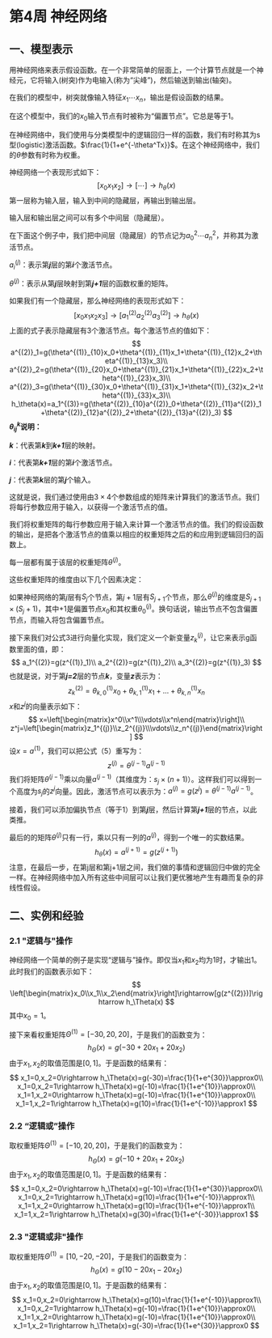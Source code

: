 # 第4周 神经网络

## 一、模型表示

用神经网络来表示假设函数。在一个非常简单的层面上，一个计算节点就是一个神经元，它将输入(树突)作为电输入(称为“尖峰”)，然后输送到输出(轴突)。

在我们的模型中，树突就像输入特征$x_1\cdots x_n$，输出是假设函数的结果。

在这个模型中，我们的$x_0$输入节点有时被称为“偏置节点”。它总是等于1。

在神经网络中，我们使用与分类模型中的逻辑回归一样的函数，我们有时称其为s型(logistic)激活函数。$\frac{1}{1+e^{-\theta^Tx}}$。在这个神经网络中，我们的$\theta$参数有时称为权重。

神经网络一个表现形式如下：
$$
[x_0x_1x_2]\rightarrow[\cdots]\rightarrow h_\theta(x)
$$
第一层称为输入层，输入到中间的隐藏层，再输出到输出层。

输入层和输出层之间可以有多个中间层（隐藏层）。

在下面这个例子中，我们把中间层（隐藏层）的节点记为$a^2_0\cdots a_n^2$，并称其为激活节点。

$a_i^{(j)}$：表示第***j***层的第***i***个激活节点。

$\theta^{(j)}$：表示从第***j***层映射到第***j+1***层的函数权重的矩阵。

如果我们有一个隐藏层，那么神经网络的表现形式如下：
$$
[x_0x_1x_2x_3]\rightarrow[a_1^{(2)}a_2^{(2)}a_3^{(2)}]\rightarrow h_\theta(x)
$$
上面的式子表示隐藏层有3个激活节点。每个激活节点的值如下：
$$
a^{(2)}_1=g(\theta^{(1)}_{10}x_0+\theta^{(1)}_{11}x_1+\theta^{(1)}_{12}x_2+\theta^{(1)}_{13}x_3)\\
a^{(2)}_2=g(\theta^{(1)}_{20}x_0+\theta^{(1)}_{21}x_1+\theta^{(1)}_{22}x_2+\theta^{(1)}_{23}x_3)\\
a^{(2)}_3=g(\theta^{(1)}_{30}x_0+\theta^{(1)}_{31}x_1+\theta^{(1)}_{32}x_2+\theta^{(1)}_{33}x_3)\\
h_\theta(x)=a_1^{(3)}=g(\theta^{(2)}_{10}a^{(2)}_0+\theta^{(2)}_{11}a^{(2)}_1+\theta^{(2)}_{12}a^{(2)}_2+\theta^{(2)}_{13}a^{(2)}_3)
$$
**$\theta^k_{ij}$说明：**

***k***：代表第***k***到***k+1***层的映射。

***i***：代表第***k+1***层的第***i***个激活节点。

***j***：代表第***k***层的第***j***个输入。

这就是说，我们通过使用由$3\times4$个参数组成的矩阵来计算我们的激活节点。我们将每行参数应用于输入，以获得一个激活节点的值。

我们将权重矩阵的每行参数应用于输入来计算一个激活节点的值。我们的假设函数的输出，是把各个激活节点的值乘以相应的权重矩阵之后的和应用到逻辑回归的函数上。

每一层都有属于该层的权重矩阵$\theta^{(j)}$。

这些权重矩阵的维度由以下几个因素决定：

如果神经网络的第$j$层有$S_j$个节点，第$j+1$层有$S_{j+1}$个节点，那么$\theta^{(j)}$的维度是$S_{j+1}\times(S_j+1)$，其中$+1$是偏置节点$x_0$和其权重$\theta^{(j)}_0$。换句话说，输出节点不包含偏置节点，而输入将包含偏置节点。

接下来我们对公式3进行向量化实现，我们定义一个新变量$z_k^{(j)}$，让它来表示g函数里面的值，即：
$$
a_1^{(2)}=g(z^{(1)}_1)\\
a_2^{(2)}=g(z^{(1)}_2)\\
a_3^{(2)}=g(z^{(1)}_3)
$$
也就是说，对于第***j=2***层的节点***k***，变量***z***表示为：
$$
z_k^{(2)}=\theta_{k,0}^{(1)}x_0+\theta_{k,1}^{(1)}x_1+...+\theta_{k,n}^{(1)}x_n
$$
$x$和$z^j$的向量表示如下：
$$
x=\left[\begin{matrix}x^0\\x^1\\\vdots\\x^n\end{matrix}\right]\\
z^j=\left[\begin{matrix}z_1^{(j)}\\z_2^{(j)}\\\vdots\\z_n^{(j)}\end{matrix}\right]
$$
设$x=a^{(1)}$，我们可以把公式（5）重写为：
$$
z^{(j)}=\theta^{(j-1)}a^{(j-1)}
$$
我们将矩阵$\theta^{(j-1)}$乘以向量$a^{(j-1)}$（其维度为：$s_j\times(n+1)$）。这样我们可以得到一个高度为$s_j$的$z^{j}$向量。因此，激活节点可以表示为：$a^{(j)}=g(z^{j})=\theta^{(j-1)}a^{(j-1)}$。

接着，我们可以添加偏执节点（等于1）到第***j***层，然后计算第***j+1***层的节点，以此类推。

最后的的矩阵$\theta^{(j)}$只有一行，乘以只有一列的$a^{(j)}$，得到一个唯一的实数结果。
$$
h_\theta(x)=a^{(j+1)}=g(z^{(j+1)})
$$
注意，在最后一步，在第j层和第j+1层之间，我们做的事情和逻辑回归中做的完全一样。在神经网络中加入所有这些中间层可以让我们更优雅地产生有趣而复杂的非线性假设。

## 二、实例和经验

### 2.1 "逻辑与"操作

神经网络一个简单的例子是实现“逻辑与”操作。即仅当$x_1$和$x_2$均为1时，才输出1。此时我们的函数表示如下：
$$
\left[\begin{matrix}x_0\\x_1\\x_2\end{matrix}\right]\rightarrow[g(z^{(2)})]\rightarrow h_\Theta(x)
$$
其中$x_0=1$。

接下来看权重矩阵$\Theta^{(1)}=[-30, 20, 20]$，于是我们的函数变为：
$$
h_\Theta(x)=g(-30+20x_1+20x_2)
$$
由于$x_1,x_2$的取值范围是$[0, 1]$。于是函数的结果有：
$$
x_1=0,x_2=0\rightarrow h_\Theta(x)=g(-30)=\frac{1}{1+e^{30}}\approx0\\
x_1=0,x_2=1\rightarrow h_\Theta(x)=g(-10)=\frac{1}{1+e^{10}}\approx0\\
x_1=1,x_2=0\rightarrow h_\Theta(x)=g(-10)=\frac{1}{1+e^{10}}\approx0\\
x_1=1,x_2=1\rightarrow h_\Theta(x)=g(10)=\frac{1}{1+e^{-10}}\approx1
$$


### 2.2 “逻辑或”操作

取权重矩阵$\Theta^{(1)}=[-10, 20, 20]$，于是我们的函数变为：
$$
h_\Theta(x)=g(-10+20x_1+20x_2)
$$
由于$x_1,x_2$的取值范围是$[0, 1]$。于是函数的结果有：
$$
x_1=0,x_2=0\rightarrow h_\Theta(x)=g(-10)=\frac{1}{1+e^{30}}\approx0\\
x_1=0,x_2=1\rightarrow h_\Theta(x)=g(10)=\frac{1}{1+e^{-10}}\approx1\\
x_1=1,x_2=0\rightarrow h_\Theta(x)=g(10)=\frac{1}{1+e^{-10}}\approx1\\
x_1=1,x_2=1\rightarrow h_\Theta(x)=g(30)=\frac{1}{1+e^{-30}}\approx1
$$

### 2.3 "逻辑或非"操作

取权重矩阵$\Theta^{(1)}=[10, -20, -20]$，于是我们的函数变为：
$$
h_\Theta(x)=g(10-20x_1-20x_2)
$$
由于$x_1,x_2$的取值范围是$[0, 1]$。于是函数的结果有：
$$
x_1=0,x_2=0\rightarrow h_\Theta(x)=g(10)=\frac{1}{1+e^{-10}}\approx1\\
x_1=0,x_2=1\rightarrow h_\Theta(x)=g(-10)=\frac{1}{1+e^{10}}\approx0\\
x_1=1,x_2=0\rightarrow h_\Theta(x)=g(-10)=\frac{1}{1+e^{10}}\approx0\\
x_1=1,x_2=1\rightarrow h_\Theta(x)=g(-30)=\frac{1}{1+e^{30}}\approx0
$$